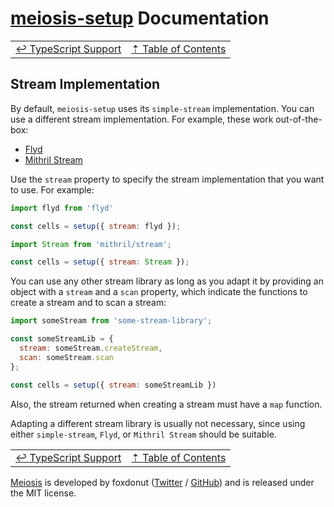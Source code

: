 # [meiosis-setup](https://meiosis.js.org/setup) Documentation

| | |
| ---- | ---- |
| [&larrhk; TypeScript Support](setup-typescript-support.html) | [&#8673; Table of Contents](setup-toc.html) |

## Stream Implementation

By default, `meiosis-setup` uses its `simple-stream` implementation. You can use a different stream
implementation. For example, these work out-of-the-box:

- [Flyd](https://github.com/paldepind/flyd)
- [Mithril Stream](https://mithril.js.org/stream.html)

Use the `stream` property to specify the stream implementation that you want to use. For example:

```js
import flyd from 'flyd'

const cells = setup({ stream: flyd });
```

```js
import Stream from 'mithril/stream';

const cells = setup({ stream: Stream });
```

You can use any other stream library as long as you adapt it by providing an object with a `stream`
and a `scan` property, which indicate the functions to create a stream and to scan a stream:

```js
import someStream from 'some-stream-library';

const someStreamLib = {
  stream: someStream.createStream,
  scan: someStream.scan
};

const cells = setup({ stream: someStreamLib })
```

Also, the stream returned when creating a stream must have a `map` function.

Adapting a different stream library is usually not necessary, since using either `simple-stream`,
`Flyd`, or `Mithril Stream` should be suitable.

| | |
| ---- | ---- |
| [&larrhk; TypeScript Support](setup-typescript-support.html) | [&#8673; Table of Contents](setup-toc.html) |

[Meiosis](https://meiosis.js.org) is developed by foxdonut ([Twitter](http://twitter.com/foxdonut00) /
[GitHub](https://github.com/foxdonut)) and is released under the MIT license.
